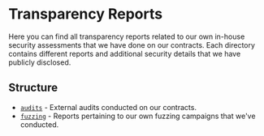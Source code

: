 # Transparency Reports
Here you can find all transparency reports related to our own in-house security assessments that we have done on our contracts. Each directory contains different reports and additional security details that we have publicly disclosed.

## Structure
- [``audits``](./audits) - External audits conducted on our contracts.
- [``fuzzing``](./fuzzing/) - Reports pertaining to our own fuzzing campaigns that we've conducted.
